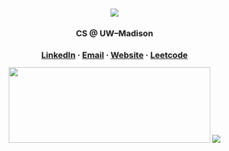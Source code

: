 <h1 align="center"><img src="https://readme-typing-svg.demolab.com?font=Secular+One&weight=600&size=45&duration=3000&color=7286D3&center=true&vCenter=true&width=435&lines=Hi%2C+I'm+Nico+%F0%9F%91%8B"/></a></h1>

<!-- TODO: ADD ... ![](https://visitor-badge.laobi.icu/badge?page_id=nico-himself.nico-himself) -->

<h3 align="center"> CS @ UW–Madison</h3>

<h3 align="center" style="margin-bottom: 12px;">
  <a href="https://www.linkedin.com/in/nicosalm/">LinkedIn</a> · <a href="mailto:contact@nicosalm.dev">Email</a> · <a href="https://nicosalm.dev">Website</a> · <a href="https://leetcode.com/nico-himself">Leetcode</a>
</h3>

<p align="center">
  <img height="150" width="400" src="https://github-readme-stats-nico-himself.vercel.app/api?username=nico-himself&show_icons=true&count_private=true&include_all_commits=true&theme=tokyonight&hide=stars,issues" />
  <img src="https://github-readme-stats.vercel.app/api/wakatime?username=@varrix&layout=compact&langs_count=6&theme=tokyonight"/>
</p>
